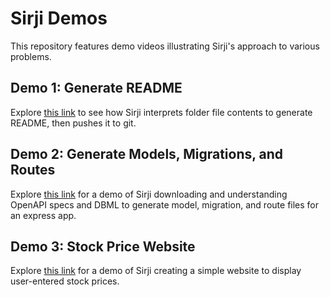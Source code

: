 # Sirji Demos

This repository features demo videos illustrating Sirji's approach to various problems.

## Demo 1: Generate README
Explore [this link](./1-generate-readme) to see how Sirji interprets folder file contents to generate README, then pushes it to git.

## Demo 2: Generate Models, Migrations, and Routes
Explore [this link](./2-routes-and-models-from-specs) for a demo of Sirji downloading and understanding OpenAPI specs and DBML to generate model, migration, and route files for an express app.

## Demo 3: Stock Price Website
Explore [this link](./3-stock-price-website) for a demo of Sirji creating a simple website to display user-entered stock prices.
